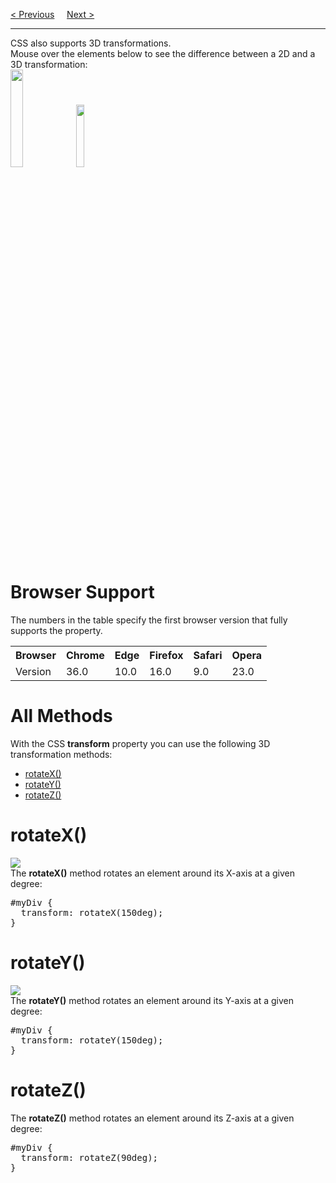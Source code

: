 <a href="/CSS/Advanced/2D-Transforms.md">&lt; Previous</a>
&nbsp;&nbsp;&nbsp;
<a href="/CSS/Advanced/Transitions.md">Next &gt;</a>
<hr>
CSS also supports 3D transformations.
<br>
Mouse over the elements below to see the difference between a 2D and a 3D transformation:
<br>
<img src="https://i.imgur.com/OXizM9q.gif" width="20%">
<img src="https://i.imgur.com/nVMPvvM.gif" width="16%">
<h1>Browser Support</h1>
The numbers in the table specify the first browser version that fully supports the property.
<table class="ws-table-all notranslate">
  <tr>
    <th>Browser</th>
    <th>Chrome</th>
    <th>Edge</th>
    <th>Firefox</th>
    <th>Safari</th>
    <th>Opera</th>
  </tr>
  <tr>
    <td>Version</td>
    <td>36.0</td>
    <td>10.0</td>
    <td>16.0</td>
    <td>9.0</td>
    <td>23.0</td>
  </tr>
</table>
<h1>All Methods</h1>
With the CSS <b>transform</b> property you can use the following 3D transformation methods:
<ul>
  <li><a href="#rotateX">rotateX()</a></li>
  <li><a href="#rotateY">rotateY()</a></li>
  <li><a href="#rotateZ">rotateZ()</a></li>
</ul>
<h1>rotateX()</h1>
<img src="https://i.imgur.com/Y2aDNhI.jpg">
<br>
The <b>rotateX()</b> method rotates an element around its X-axis at a given degree:
<pre>
#myDiv {
  transform: rotateX(150deg);
}
</pre>
<h1>rotateY()</h1>
<img src="https://i.imgur.com/kj5snST.jpg">
<br>
The <b>rotateY()</b> method rotates an element around its Y-axis at a given degree:
<pre>
#myDiv {
  transform: rotateY(150deg);
}
</pre>
<h1>rotateZ()</h1>
The <b>rotateZ()</b> method rotates an element around its Z-axis at a given degree:
<pre>
#myDiv {
  transform: rotateZ(90deg);
}
</pre>
